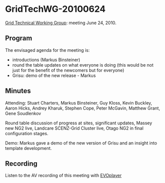 # GridTechWG-20100624

[Grid Technical Working Group](/wiki/spaces/BeSTGRID/pages/3818228403): meeting June 24, 2010.

## Program

The envisaged agenda for the meeting is:

- introductions (Markus Binsteiner)
- round the table updates on what everyone is doing (this would be not just for the benefit of the newcomers but for everyone)
- Grisu: demo of the new release - Markus

## Minutes

Attending: Stuart Charters, Markus Binsteiner, Guy Kloss, Kevin Buckley, Aaron Hicks, Andrey Kharuk, Stephen Cope, Peter McGavin, Matthew Grant, Gene Soudlenkov

Round table discussion of progress at sites, significant updates, Massey new NG2 live, Landcare SCENZ-Grid Cluster live, Otago NG2 in final configuration stages.

Demo: Markus gave a demo of the new version of Grisu and an insight into template development.

## Recording

Listen to the AV recording of this meeting with [EVOplayer](http://evo.vrvs.org/evoPlayer/prod/EVOPlayer.jnlp?fileToPlay=http://media.bestgrid.org/TWG-2010-06-24.evx)
